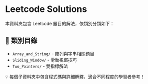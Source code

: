 # Leetcode Solutions

本資料夾包含 Leetcode 題目的解法，依類別分類如下：

## 📂 類別目錄
- `Array_and_String/` - 陣列與字串相關題目
- `Sliding_Window/` - 滑動視窗技巧
- `Two_Pointers/` - 雙指標解法

💡 每個子資料夾中包含程式碼與詳細解釋，適合不同程度的學習者參考！
